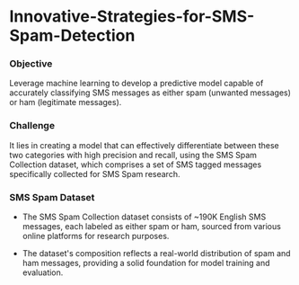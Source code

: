 # Innovative-Strategies-for-SMS-Spam-Detection

### Objective

Leverage machine learning to develop a predictive model capable of accurately classifying SMS messages as either spam (unwanted messages) or ham (legitimate messages).

### Challenge
It lies in creating a model that can effectively differentiate between these two categories with high precision and recall, using the SMS Spam Collection dataset, which comprises a set of SMS tagged messages specifically collected for SMS Spam research.

### SMS Spam Dataset

* The SMS Spam Collection dataset consists of ~190K English SMS messages, each labeled as either spam or ham, sourced from various online platforms for research purposes.

* The dataset's composition reflects a real-world distribution of spam and ham messages, providing a solid foundation for model training and evaluation.
